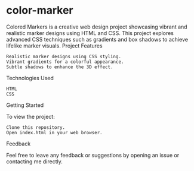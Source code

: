 # color-marker
Colored Markers is a creative web design project showcasing vibrant and realistic marker designs using HTML and CSS. This project explores advanced CSS techniques such as gradients and box shadows to achieve lifelike marker visuals.
Project Features

    Realistic marker designs using CSS styling.
    Vibrant gradients for a colorful appearance.
    Subtle shadows to enhance the 3D effect.

Technologies Used

    HTML
    CSS

Getting Started

To view the project:

    Clone this repository.
    Open index.html in your web browser.


Feedback

Feel free to leave any feedback or suggestions by opening an issue or contacting me directly.
